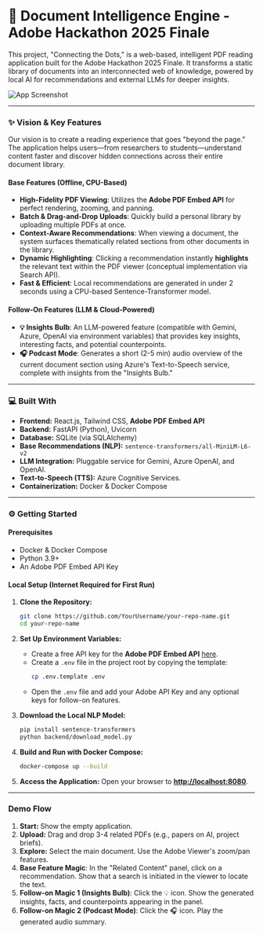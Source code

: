 # 🚀 Document Intelligence Engine - Adobe Hackathon 2025 Finale

This project, "Connecting the Dots," is a web-based, intelligent PDF reading application built for the Adobe Hackathon 2025 Finale. It transforms a static library of documents into an interconnected web of knowledge, powered by local AI for recommendations and external LLMs for deeper insights.

![App Screenshot](https://raw.githubusercontent.com/m-ali-awan/screenshots/main/doc-intel-app-ss.png)

---

### ✨ Vision & Key Features

Our vision is to create a reading experience that goes "beyond the page." The application helps users—from researchers to students—understand content faster and discover hidden connections across their entire document library.

#### Base Features (Offline, CPU-Based)
-   **High-Fidelity PDF Viewing**: Utilizes the **Adobe PDF Embed API** for perfect rendering, zooming, and panning.
-   **Batch & Drag-and-Drop Uploads**: Quickly build a personal library by uploading multiple PDFs at once.
-   **Context-Aware Recommendations**: When viewing a document, the system surfaces thematically related sections from other documents in the library.
-   **Dynamic Highlighting**: Clicking a recommendation instantly **highlights** the relevant text within the PDF viewer (conceptual implementation via Search API).
-   **Fast & Efficient**: Local recommendations are generated in under 2 seconds using a CPU-based Sentence-Transformer model.

#### Follow-On Features (LLM & Cloud-Powered)
-   **💡 Insights Bulb**: An LLM-powered feature (compatible with Gemini, Azure, OpenAI via environment variables) that provides key insights, interesting facts, and potential counterpoints.
-   **🎧 Podcast Mode**: Generates a short (2-5 min) audio overview of the current document section using Azure's Text-to-Speech service, complete with insights from the "Insights Bulb."

---

### 💻 Built With

-   **Frontend:** React.js, Tailwind CSS, **Adobe PDF Embed API**
-   **Backend:** FastAPI (Python), Uvicorn
-   **Database:** SQLite (via SQLAlchemy)
-   **Base Recommendations (NLP):** `sentence-transformers/all-MiniLM-L6-v2`
-   **LLM Integration:** Pluggable service for Gemini, Azure OpenAI, and OpenAI.
-   **Text-to-Speech (TTS):** Azure Cognitive Services.
-   **Containerization:** Docker & Docker Compose

---

### ⚙️ Getting Started

#### Prerequisites
-   Docker & Docker Compose
-   Python 3.9+
-   An Adobe PDF Embed API Key

#### Local Setup (Internet Required for First Run)

1.  **Clone the Repository:**
    ```sh
    git clone https://github.com/YourUsername/your-repo-name.git
    cd your-repo-name
    ```

2.  **Set Up Environment Variables:**
    -   Create a free API key for the **Adobe PDF Embed API** [here](https://developer.adobe.com/document-services/docs/overview/pdf-embed-api/gettingstarted/).
    -   Create a `.env` file in the project root by copying the template:
        ```sh
        cp .env.template .env
        ```
    -   Open the `.env` file and add your Adobe API Key and any optional keys for follow-on features.

3.  **Download the Local NLP Model:**
    ```sh
    pip install sentence-transformers
    python backend/download_model.py
    ```

4.  **Build and Run with Docker Compose:**
    ```sh
    docker-compose up --build
    ```

5.  **Access the Application:**
    Open your browser to [**http://localhost:8080**](http://localhost:8080).

---
### Demo Flow
1.  **Start:** Show the empty application.
2.  **Upload:** Drag and drop 3-4 related PDFs (e.g., papers on AI, project briefs).
3.  **Explore:** Select the main document. Use the Adobe Viewer's zoom/pan features.
4.  **Base Feature Magic**: In the "Related Content" panel, click on a recommendation. Show that a search is initiated in the viewer to locate the text.
5.  **Follow-on Magic 1 (Insights Bulb)**: Click the 💡 icon. Show the generated insights, facts, and counterpoints appearing in the panel.
6.  **Follow-on Magic 2 (Podcast Mode)**: Click the 🎧 icon. Play the generated audio summary. 
